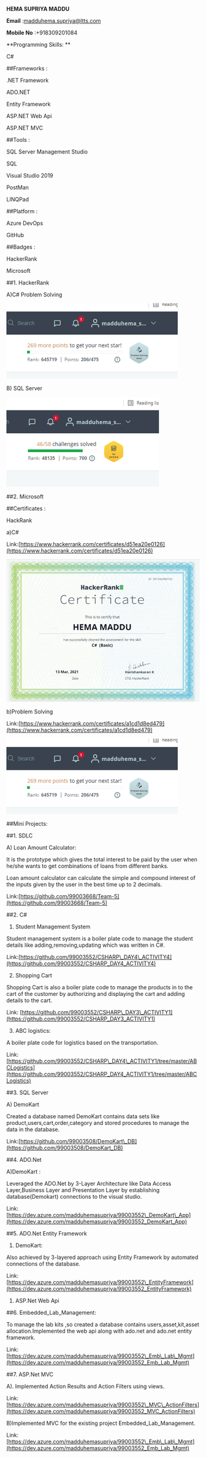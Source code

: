 **HEMA SUPRIYA MADDU**

**Email** :madduhema.supriya@ltts.com

**Mobile No** :+918309201084

**Programming Skills: **

C#

##Frameworks : 

.NET Framework

ADO.NET

Entity Framework

ASP.NET Web Api

ASP.NET MVC

##Tools : 

SQL Server Management Studio

SQL

Visual Studio 2019

PostMan

LINQPad

##Platform : 

Azure DevOps

GitHub

##Badges : 

HackerRank

Microsoft

##1. HackerRank

A)C# Problem Solving 

![](https://github.com/99003552/Profile/blob/main/Badges/ProblemSolving(C%23).PNG?raw=true)

B)  SQL Server

![](https://github.com/99003552/Profile/blob/main/Badges/SQLBadge.PNG?raw=true)



##2. Microsoft

##Certificates : 

HackRank

a)C# 

Link:[https://www.hackerrank.com/certificates/d51ea20e0126](https://www.hackerrank.com/certificates/d51ea20e0126)

![HackerRankC#](https://github.com/99003552/Profile/blob/main/Badges/Certificate(C%23).PNG?raw=true)

b)Problem Solving

Link:[https://www.hackerrank.com/certificates/a1cd1d8ed479](https://www.hackerrank.com/certificates/a1cd1d8ed479)

![HackerRankProblemsiolving](https://github.com/99003552/Profile/blob/main/Badges/ProblemSolving(C%23).PNG?raw=true)

##Mini Projects:

##1. SDLC

A) Loan Amount Calculator:

It is the prototype which gives the total interest to be paid by the user when he/she wants to get combinations of loans from different banks.

Loan amount calculator can calculate the simple and compound interest of the inputs given by the user in the best time up to 2 decimals.

Link:[https://github.com/99003668/Team-5](https://github.com/99003668/Team-5)

##2. C#

1. Student Management System

Student management system is a boiler plate code to manage the student details like adding,removing,updating which was written in C#.

Link:[https://github.com/99003552/CSHARP\_DAY4\_ACTIVITY4](https://github.com/99003552/CSHARP_DAY4_ACTIVITY4)

2. Shopping Cart

Shopping Cart is also a boiler plate code to manage the products in to the cart of the customer by authorizing and displaying the cart and adding details to the cart.

Link: [https://github.com/99003552/CSHARP\_DAY3\_ACTIVITY1](https://github.com/99003552/CSHARP_DAY3_ACTIVITY1)

3. ABC logistics:

A boiler plate code for logistics based on the transportation.

Link:[https://github.com/99003552/CSHARP\_DAY4\_ACTIVITY1/tree/master/ABCLogistics](https://github.com/99003552/CSHARP_DAY4_ACTIVITY1/tree/master/ABCLogistics)

##3. SQL Server

A) DemoKart

Created a database named DemoKart contains data sets like product,users,cart,order,category and stored procedures to manage the data in the database.

Link:[https://github.com/99003508/DemoKart\_DB](https://github.com/99003508/DemoKart_DB)

##4. ADO.Net

A)DemoKart :

Leveraged the ADO.Net by 3-Layer Architecture like Data Access Layer,Business Layer and Presentation Layer by establishing database(Demokart) connections to the visual studio.

Link:[https://dev.azure.com/madduhemasupriya/99003552\_DemoKart\_App](https://dev.azure.com/madduhemasupriya/99003552_DemoKart_App)

##5. ADO.Net Entity Framework

1. DemoKart:

Also achieved by 3-layered approach using Entity Framework by automated connections of the database.

Link:[https://dev.azure.com/madduhemasupriya/99003552\_EntityFramework](https://dev.azure.com/madduhemasupriya/99003552_EntityFramework)

1. ASP.Net Web Api

##6. Embedded\_Lab\_Management:

To manage the lab kits ,so created a database contains users,asset,kit,asset allocation.Implemented the web api along with ado.net and ado.net entity framework.

Link:[https://dev.azure.com/madduhemasupriya/99003552\_Emb\_Lab\_Mgmt](https://dev.azure.com/madduhemasupriya/99003552_Emb_Lab_Mgmt)

##7. ASP.Net MVC

A). Implemented Action Results and Action Filters using views.

Link:[https://dev.azure.com/madduhemasupriya/99003552\_MVC\_ActionFilters](https://dev.azure.com/madduhemasupriya/99003552_MVC_ActionFilters)

B)Implemented MVC for the existing project Embedded\_Lab\_Management.

Link:[https://dev.azure.com/madduhemasupriya/99003552\_Emb\_Lab\_Mgmt](https://dev.azure.com/madduhemasupriya/99003552_Emb_Lab_Mgmt)
